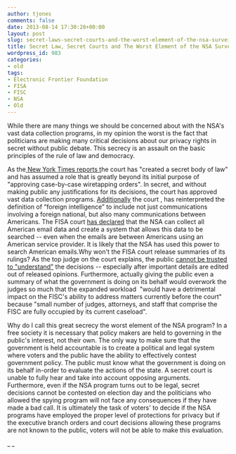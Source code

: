 ```yaml
---
author: tjones
comments: false
date: 2013-08-14 17:30:28+00:00
layout: post
slug: secret-laws-secret-courts-and-the-worst-element-of-the-nsa-surveillance-program-3
title: Secret Law, Secret Courts and The Worst Element of the NSA Surveillance Program
wordpress_id: 983
categories:
- old
tags:
- Electronic Frontier Foundation
- FISA
- FISC
- NSA
- Old
---
```


While there are many things we should be concerned about with the NSA's vast data collection programs, in my opinion the worst is the fact that politicians are making many critical decisions about our privacy rights in secret without public debate. This secrecy is an assault on the basic principles of the rule of law and democracy.

As the[ New York Times reports t](http://www.nytimes.com/2013/07/07/us/in-secret-court-vastly-broadens-powers-of-nsa.html?pagewanted=all&_r=1&)he court has "created a secret body of law" and has assumed a role that is greatly beyond its initial purpose of "approving case-by-case wiretapping orders". In secret, and without making public any justifications for its decisions, the court has approved vast data collection programs. [Additionally](http://wonkette.com/521997/fisa-court-busy-making-awesome-secret-law-awesomely-in-secret) the court , has reinterpreted the definition of “foreign intelligence” to include not just communications involving a foreign national, but also many communications between Americans. The FISA court [has declared](http://arstechnica.com/tech-policy/2013/08/new-leak-nsa-can-search-us-e-mail-data-but-theoretically-isnt-allowed-to/) that the NSA can collect all American email data and create a system that allows this data to be searched -- even when the emails are between Americans using an American service provider. It is likely that the NSA has used this power to search American emails.Why won't the FISA court release summaries of its rulings? As the top judge on the court explains, the public [cannot be trusted to "understand"](http://www.fas.org/irp/agency/doj/fisa/fisc-032713.pdf) the decisions -- especially after important details are edited out of released opinions. Furthermore, actually giving the public even a summary of what the government is doing on its behalf would overwork the judges so much that the expanded workload  "would have a detrimental impact on the FISC's ability to address matters currently before the court" because "small number of judges, attorneys, and staff that comprise the FISC are fully occupied by its current caseload".

Why do I call this great secrecy the worst element of the NSA program? In a free society it is necessary that policy makers are held to governing in the public's interest, not their own. The only way to make sure that the government is held accountable is to create a political and legal system where voters and the public have the ability to effectively contest government policy. The public must know what the government is doing on its behalf in-order to evaluate the actions of the state. A secret court is unable to fully hear and take into account opposing arguments. Furthermore, even if the NSA program turns out to be legal, secret decisions cannot be contested on election day and the politicians who allowed the spying program will not face any consequences if they have made a bad call. It is ultimately the task of voters' to decide if the NSA programs have employed the proper level of protections for privacy but if the executive branch orders and court decisions allowing these programs are not known to the public, voters will not be able to make this evaluation.

_ _
